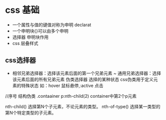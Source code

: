 # css 基础
- 一个属性与值的键值对称为申明 declarat
- 一个申明块{}可以由多个申明
- 选择器 申明块作用
- css 层叠样式

## css选择器
 +  相邻兄弟选择器：选择该元素后面的第一个兄弟元素
 ~  通用兄弟选择器：选择该元素后面的所有兄弟元素
 伪类选择器 选择的某种状态
   css伪类用于定义元素的特殊状态 如：hover 鼠标悬停,:active 点击

//序号
结构伪类
.contaainer p:nth-child(2) container中第2个p元素

nth-child()   选择第N个子元素，不论元素的类型。
nth-of-type() 选择某一类型的第N个特定类型的子元素。